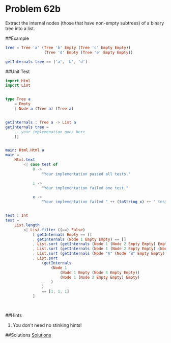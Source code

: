 # Problem 62b

Extract the internal nodes (those that have non-empty subtrees) of a binary tree into a list.

##Example
```elm
tree = Tree 'a' (Tree 'b' Empty (Tree 'c' Empty Empty))
                 (Tree 'd' Empty (Tree 'e' Empty Empty))

getInternals tree == ['a', 'b', 'd']
```

##Unit Test
```elm
import Html
import List


type Tree a
    = Empty
    | Node a (Tree a) (Tree a)


getInternals : Tree a -> List a
getInternals tree =
    -- your implemenation goes here
    []


main: Html.Html a
main =
    Html.text
        <| case test of
            0 ->
                "Your implementation passed all tests."

            1 ->
                "Your implementation failed one test."

            x ->
                "Your implementation failed " ++ (toString x) ++ " tests."


test : Int
test =
    List.length
        <| List.filter ((==) False)
            [ getInternals Empty == []
            , getInternals (Node 1 Empty Empty) == []
            , List.sort (getInternals (Node 1 (Node 2 Empty Empty) Empty)) == [ 1 ]
            , List.sort (getInternals (Node 1 (Node 2 Empty Empty) (Node 0 Empty Empty))) == [ 1 ]
            , List.sort (getInternals (Node "A" (Node "B" Empty Empty) (Node "C" Empty Empty))) == [ "A" ]
            , List.sort
                (getInternals
                    (Node 1
                        (Node 1 Empty (Node 4 Empty Empty))
                        (Node 1 (Node 2 Empty Empty) Empty)
                    )
                )
                == [1, 1, 1]
            ]

        
```  

##Hints
1. You don't need no stinking hints! 

##Solutions
[Solutions](../s/s62b.md)


